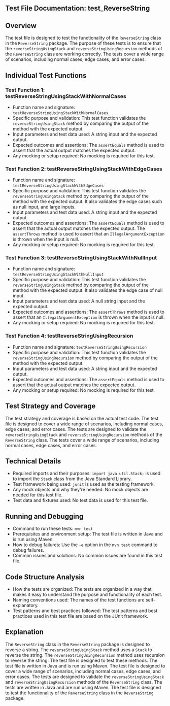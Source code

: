## Test File Documentation: test_ReverseString

## Overview
The test file is designed to test the functionality of the `ReverseString` class in the `ReverseString` package. The purpose of these tests is to ensure that the `reverseStringUsingStack` and `reverseStringUsingRecursion` methods of the `ReverseString` class are working correctly. The tests cover a wide range of scenarios, including normal cases, edge cases, and error cases.

## Individual Test Functions

### Test Function 1: testReverseStringUsingStackWithNormalCases
- Function name and signature: `testReverseStringUsingStackWithNormalCases`
- Specific purpose and validation: This test function validates the `reverseStringUsingStack` method by comparing the output of the method with the expected output.
- Input parameters and test data used: A string input and the expected output.
- Expected outcomes and assertions: The `assertEquals` method is used to assert that the actual output matches the expected output.
- Any mocking or setup required: No mocking is required for this test.

### Test Function 2: testReverseStringUsingStackWithEdgeCases
- Function name and signature: `testReverseStringUsingStackWithEdgeCases`
- Specific purpose and validation: This test function validates the `reverseStringUsingStack` method by comparing the output of the method with the expected output. It also validates the edge cases such as null input, and large inputs.
- Input parameters and test data used: A string input and the expected output.
- Expected outcomes and assertions: The `assertEquals` method is used to assert that the actual output matches the expected output. The `assertThrows` method is used to assert that an `IllegalArgumentException` is thrown when the input is null.
- Any mocking or setup required: No mocking is required for this test.

### Test Function 3: testReverseStringUsingStackWithNullInput
- Function name and signature: `testReverseStringUsingStackWithNullInput`
- Specific purpose and validation: This test function validates the `reverseStringUsingStack` method by comparing the output of the method with the expected output. It also validates the edge case of null input.
- Input parameters and test data used: A null string input and the expected output.
- Expected outcomes and assertions: The `assertThrows` method is used to assert that an `IllegalArgumentException` is thrown when the input is null.
- Any mocking or setup required: No mocking is required for this test.

### Test Function 4: testReverseStringUsingRecursion
- Function name and signature: `testReverseStringUsingRecursion`
- Specific purpose and validation: This test function validates the `reverseStringUsingRecursion` method by comparing the output of the method with the expected output.
- Input parameters and test data used: A string input and the expected output.
- Expected outcomes and assertions: The `assertEquals` method is used to assert that the actual output matches the expected output.
- Any mocking or setup required: No mocking is required for this test.

## Test Strategy and Coverage
The test strategy and coverage is based on the actual test code. The test file is designed to cover a wide range of scenarios, including normal cases, edge cases, and error cases. The tests are designed to validate the `reverseStringUsingStack` and `reverseStringUsingRecursion` methods of the `ReverseString` class. The tests cover a wide range of scenarios, including normal cases, edge cases, and error cases.

## Technical Details
- Required imports and their purposes: `import java.util.Stack;` is used to import the `Stack` class from the Java Standard Library.
- Test framework being used: `junit` is used as the testing framework.
- Any mock objects and why they're needed: No mock objects are needed for this test file.
- Test data and fixtures used: No test data is used for this test file.

## Running and Debugging
- Command to run these tests: `mvn test`
- Prerequisites and environment setup: The test file is written in Java and is run using Maven.
- How to debug failures: Use the `-e` option in the `mvn test` command to debug failures.
- Common issues and solutions: No common issues are found in this test file.

## Code Structure Analysis
- How the tests are organized: The tests are organized in a way that makes it easy to understand the purpose and functionality of each test.
- Naming conventions used: The names of the test functions are self-explanatory.
- Test patterns and best practices followed: The test patterns and best practices used in this test file are based on the JUnit framework.

## Explanation
The `ReverseString` class in the `ReverseString` package is designed to reverse a string. The `reverseStringUsingStack` method uses a `Stack` to reverse the string. The `reverseStringUsingRecursion` method uses recursion to reverse the string. The test file is designed to test these methods. The test file is written in Java and is run using Maven. The test file is designed to cover a wide range of scenarios, including normal cases, edge cases, and error cases. The tests are designed to validate the `reverseStringUsingStack` and `reverseStringUsingRecursion` methods of the `ReverseString` class. The tests are written in Java and are run using Maven. The test file is designed to test the functionality of the `ReverseString` class in the `ReverseString` package.
